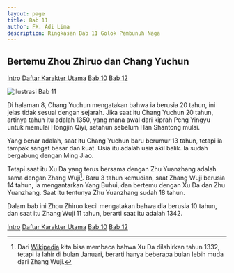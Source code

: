 ```yaml
---
layout: page
title: Bab 11
author: FX. Adi Lima
description: Ringkasan Bab 11 Golok Pembunuh Naga
---
```


## Bertemu Zhou Zhiruo dan Chang Yuchun

<div class="w3-bar">
    <a class="w3-btn w3-bar-item w3-hover-black w3-left" href="intro"><i class="fa fa-home"></i> Intro</a>
    <a class="w3-btn w3-bar-item w3-hover-black w3-left" href="/parts/people">Daftar Karakter Utama</a>
    <a class="w3-btn w3-bar-item w3-hover-black w3-left" href="bab10">Bab 10</a>
    <a class="w3-btn w3-bar-item w3-hover-black w3-right" href="bab12">Bab 12</a>
</div>

![Ilustrasi Bab 11](/assets/images/chang-yuchun.jpg)

Di halaman 8, Chang Yuchun mengatakan bahwa ia berusia 20 tahun, ini jelas tidak sesuai dengan sejarah.
Jika saat itu Chang Yuchun 20 tahun, artinya tahun itu adalah 1350, yang mana awal dari kiprah Peng Yingyu
untuk memulai Hongjin Qiyi, setahun sebelum Han Shantong mulai.

Yang benar adalah, saat itu Chang Yuchun baru berumur 13 tahun, tetapi ia tampak sangat besar dan kuat. Usia itu
adalah usia akil balik. Ia sudah bergabung dengan Ming Jiao.

Tetapi saat itu Xu Da yang terus bersama dengan Zhu Yuanzhang adalah sama dengan Zhang Wuji[^umur-xuda].
Baru 3 tahun kemudian, saat Zhang Wuji berusia 14 tahun, ia mengantarkan Yang Buhui, dan bertemu dengan Xu Da dan 
Zhu Yuanzhang. Saat itu tentunya Zhu Yuanzhang sudah 18 tahun.

Dalam bab ini Zhou Zhiruo kecil mengatakan bahwa dia berusia 10 tahun, dan saat itu Zhang Wuji 11 tahun, berarti saat
itu adalah 1342.

[^umur-xuda]: Dari [Wikipedia](https://en.wikipedia.org/wiki/Xu_Da) kita bisa membaca bahwa Xu Da dilahirkan tahun 1332, tetapi ia lahir di bulan Januari, berarti hanya beberapa bulan lebih muda dari Zhang Wuji.

<div class="w3-bar">
    <a class="w3-btn w3-bar-item w3-hover-black w3-left" href="intro"><i class="fa fa-home"></i> Intro</a>
    <a class="w3-btn w3-bar-item w3-hover-black w3-left" href="/parts/people">Daftar Karakter Utama</a>
    <a class="w3-btn w3-bar-item w3-hover-black w3-left" href="bab10">Bab 10</a>
    <a class="w3-btn w3-bar-item w3-hover-black w3-right" href="bab12">Bab 12</a>
</div>
